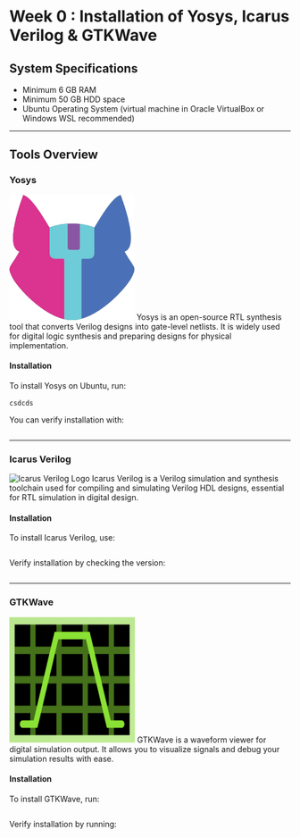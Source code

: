 # Week 0 : Installation of Yosys, Icarus Verilog & GTKWave

## System Specifications
- Minimum 6 GB RAM
- Minimum 50 GB HDD space
- Ubuntu Operating System (virtual machine in Oracle VirtualBox or Windows WSL recommended)

---

## Tools Overview

### Yosys
![Yosys Logo](./images/yosys.png)
Yosys is an open-source RTL synthesis tool that converts Verilog designs into gate-level netlists. It is widely used for digital logic synthesis and preparing designs for physical implementation.

#### Installation
To install Yosys on Ubuntu, run:
```
csdcds

```

You can verify installation with:

```

```

---

### Icarus Verilog
![Icarus Verilog Logo](./images/icarus.png)
Icarus Verilog is a Verilog simulation and synthesis toolchain used for compiling and simulating Verilog HDL designs, essential for RTL simulation in digital design.

#### Installation
To install Icarus Verilog, use:
```
```

Verify installation by checking the version:
```
```

---

### GTKWave
![GTKWave Logo](./images/gtk.png)
GTKWave is a waveform viewer for digital simulation output. It allows you to visualize signals and debug your simulation results with ease.

#### Installation
To install GTKWave, run:

```
```

Verify installation by running:
```
```





